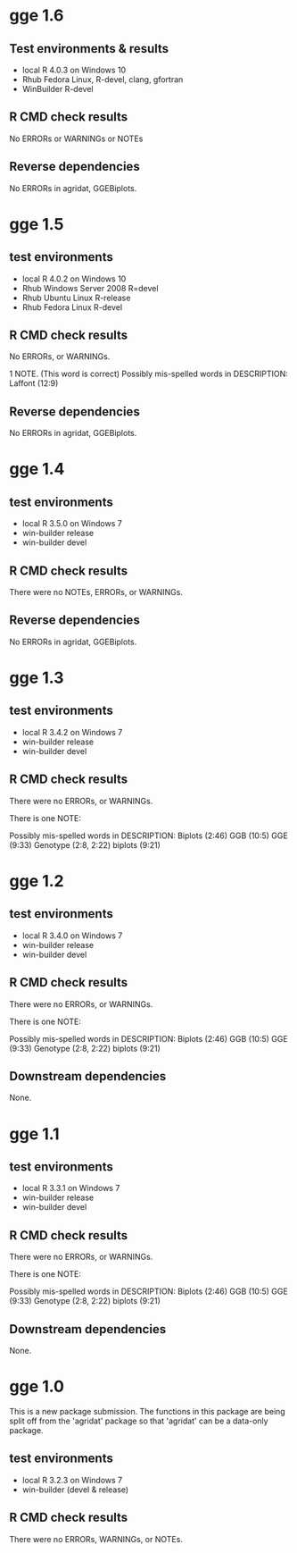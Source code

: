 # gge 1.6

## Test environments & results

* local R 4.0.3 on Windows 10
* Rhub Fedora Linux, R-devel, clang, gfortran
* WinBuilder R-devel

## R CMD check results

No ERRORs or WARNINGs or NOTEs
 
## Reverse dependencies

No ERRORs in agridat, GGEBiplots.


# gge 1.5

## test environments

* local R 4.0.2 on Windows 10
* Rhub Windows Server 2008 R=devel
* Rhub Ubuntu Linux R-release
* Rhub Fedora Linux R-devel

## R CMD check results

No ERRORs, or WARNINGs.

1 NOTE. (This word is correct)
Possibly mis-spelled words in DESCRIPTION:
Laffont (12:9)
 
## Reverse dependencies

No ERRORs in agridat, GGEBiplots.


# gge 1.4

## test environments

* local R 3.5.0 on Windows 7
* win-builder release
* win-builder devel

## R CMD check results

There were no NOTEs, ERRORs, or WARNINGs.

## Reverse dependencies

No ERRORs in agridat, GGEBiplots.

# gge 1.3

## test environments

* local R 3.4.2 on Windows 7
* win-builder release
* win-builder devel

## R CMD check results

There were no ERRORs, or WARNINGs.

There is one NOTE:

Possibly mis-spelled words in DESCRIPTION:
  Biplots (2:46)
  GGB (10:5)
  GGE (9:33)
  Genotype (2:8, 2:22)
  biplots (9:21)
  
# gge 1.2

## test environments

* local R 3.4.0 on Windows 7
* win-builder release
* win-builder devel

## R CMD check results

There were no ERRORs, or WARNINGs.

There is one NOTE:

Possibly mis-spelled words in DESCRIPTION:
  Biplots (2:46)
  GGB (10:5)
  GGE (9:33)
  Genotype (2:8, 2:22)
  biplots (9:21)
  
## Downstream dependencies

None.

# gge 1.1

## test environments

* local R 3.3.1 on Windows 7
* win-builder release
* win-builder devel

## R CMD check results

There were no ERRORs, or WARNINGs.

There is one NOTE:

Possibly mis-spelled words in DESCRIPTION:
  Biplots (2:46)
  GGB (10:5)
  GGE (9:33)
  Genotype (2:8, 2:22)
  biplots (9:21)
  
## Downstream dependencies

None.

# gge 1.0

This is a new package submission.  The functions in this package are being
split off from the 'agridat' package so that 'agridat' can be a data-only
package.

## test environments

* local R 3.2.3 on Windows 7
* win-builder (devel & release)

## R CMD check results

There were no ERRORs, WARNINGs, or NOTEs.

